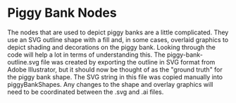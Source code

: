 Piggy Bank Nodes
================

The nodes that are used to depict piggy banks are a little complicated. They use an SVG outline shape with a fill and,
in some cases, overlaid graphics to depict shading and decorations on the piggy bank. Looking through the code will help
a lot in terms of understanding this. The piggy-bank-outline.svg file was created by exporting the outline in SVG format
from Adobe Illustrator, but it should now be thought of as the "ground truth" for the piggy bank shape. The SVG string
in this file was copied manually into piggyBankShapes. Any changes to the shape and overlay graphics will need to be
coordinated between the .svg and .ai files.

